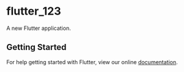 # flutter_123

A new Flutter application.

## Getting Started

For help getting started with Flutter, view our online
[documentation](https://flutter.io/).
